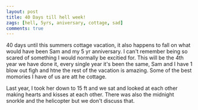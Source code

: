 ```yaml
---
layout: post
title: 40 Days till hell week!
zags: [hell, 5yrs, aniversary, cottage, sad]
comments: true
---
```

40 days until this summers cottage vacation, it also happens to fall on what would have been Sam and my 5 yr anniversary.
I can't remember being so scared of something I would normally be excitied for. This will be the 4th year we have done it, every single year it's been the same, Sam and I have 1 blow out figh and htne the rest of the vacation is amazing. Some of the best momories I have of us are att he cottage.

Last year, I took her down to 15 ft and we sat and looked at each other making hearts and kisses at each other. There was also the midnight snorkle and the helicopter but we don't discuss that.